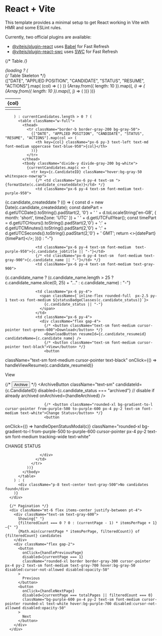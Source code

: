 # React + Vite

This template provides a minimal setup to get React working in Vite with HMR and some ESLint rules.

Currently, two official plugins are available:

- [@vitejs/plugin-react](https://github.com/vitejs/vite-plugin-react/blob/main/packages/plugin-react/README.md) uses [Babel](https://babeljs.io/) for Fast Refresh
- [@vitejs/plugin-react-swc](https://github.com/vitejs/vite-plugin-react-swc) uses [SWC](https://swc.rs/) for Fast Refresh




 {/* Table */}
      <div className="overflow-x-auto rounded-lg border border-gray-200">
        {loading ? (
            <div className="min-h-screen bg-white p-8">
      <div className="mx-auto max-w-8xl">
            {/* Table Skeleton */}
            <div className="overflow-hidden overflow-x-auto rounded-lg border border-gray-200">
              <table className="w-full">
                <thead>
                  <tr className="border-b border-gray-200 bg-gray-50">
                    {["DATE", "APPLIED POSITION", "CANDIDATE", "STATUS", "RESUME", "ACTIONS"].map(
                      (col) => (
                        <th
                          key={col}
                          className="px-6 py-3 text-left text-xs font-medium uppercase tracking-wider text-gray-500"
                        >
                          {col}
                        </th>
                      )
                    )}
                  </tr>
                </thead>
                <tbody className="divide-y divide-gray-200 bg-white">
                  {Array.from({ length: 10 }).map((_, i) => (
                    <tr key={i}>
                      {Array.from({ length: 10 }).map((_, j) => (
                        <td key={j} className="px-6 py-4">
                          <div className="h-4 w-full animate-pulse rounded bg-gray-200"></div>
                        </td>
                      ))}
                    </tr>
                  ))}
                </tbody>
              </table>
            </div>
      </div>
    </div>

        ) : currentCandidates.length > 0 ? (
          <table className="w-full">
            <thead>
              <tr className="border-b border-gray-200 bg-gray-50">
                {["DATE", "APPLIED POSITION", "CANDIDATE", "STATUS", "RESUME", "ACTIONS"].map(col => (
                  <th key={col} className="px-6 py-3 text-left text-md font-medium uppercase text-blue-950">{col}</th>
                ))}
              </tr>
            </thead>
            <tbody className="divide-y divide-gray-200 bg-white">
              {currentCandidates.map(c => (
                <tr key={c.CandidateID} className="hover:bg-gray-50 whitespace-nowrap">
                  {/* <td className="px-6 py-4 text-sm ">{formatDate(c.candidate_createddate)}</td> */}
                  <td className="px-6 py-4 text-sm font-medium text-purple-950">
  {c.candidate_createddate ? (() => {
    const d = new Date(c.candidate_createddate);
    const datePart = d.getUTCDate().toString().padStart(2, '0') + ' ' + 
                     d.toLocaleString('en-GB', { month: 'short', timeZone: 'UTC' }) + ' ' + 
                     d.getUTCFullYear();
    const timePart = d.getUTCHours().toString().padStart(2,'0') + ':' + 
                     d.getUTCMinutes().toString().padStart(2,'0') + ':' + 
                     d.getUTCSeconds().toString().padStart(2,'0') + ' GMT';
    return <>{datePart}<br />{timePart}</>;
  })() : "-"}
</td>

                  <td className="px-6 py-4 text-sm font-medium  text-purple-950">{c.candidate_jobtitle || "-"}</td>
                  {/* <td className="px-6 py-4 text-sm  font-medium text-gray-900">{c.candidate_name || "-"}</td> */}
                  <td className="px-6 py-4 text-sm font-medium text-gray-900">
  {c.candidate_name ? (c.candidate_name.length > 25 ? c.candidate_name.slice(0, 25) + "…" : c.candidate_name) : "-"}
</td>

                  <td className="px-6 py-4">
                    <span className={`inline-flex rounded-full  px-2.5 py-1 text-xs font-medium ${statusBadgeClasses(c.candidate_status)}`}>
                      {c.candidate_status || "-"}
                    </span>
                  </td>
                  <td className="px-6 py-4">
                    <div className="flex gap-4">
                      {/* <button className="text-sm font-medium cursor-pointer text-green-600">Download</button> */}
                      <DownloadButton resumeId={c.candidate_resumeid} candidateName={c.candidate_name} />
                      {/* <button className="text-sm font-medium cursor-pointer text-black">View</button> */}
                      <button
  className="text-sm font-medium cursor-pointer text-black"
  onClick={() => handleViewResume(c.candidate_resumeid)}
>
  View
</button>
                    </div>
                  </td>
                  <td className="px-6 py-4">
                    <div className="flex gap-3">
                      {/* <button className="rounded-xl border border-gray-300 cursor-pointer px-4 py-2 text-sm font-medium text-gray-700 hover:bg-gray-50">Archive</button> */}
                      <ArchiveButton
                      className="text-sm"
  candidateId={c.CandidateID}
  disabled={c.candidate_status === "archived"} // disable if already archived
  onArchived={handleArchived}
/>

                      {/* <button className="rounded-xl bg-gradient-to-l cursor-pointer from-purple-500 to-purple-600 px-4 py-2 text-sm font-medium text-white">Change Status</button> */}
                      <button
  onClick={() => handleOpenStatusModal(c)}
  className="rounded-xl bg-gradient-to-l  from-purple-500 to-purple-600 cursor-pointer px-4 py-2 text-sm font-medium tracking-wide text-white"
>
  CHANGE STATUS
</button>

                    </div>
                  </td>
                </tr>
              ))}
            </tbody>
          </table>
        ) : (
          <div className="p-8 text-center text-gray-500">No candidates found</div>
        )}
      </div>

      {/* Pagination */}
      <div className="mt-6 flex items-center justify-between pt-4">
        <div className="text-sm text-gray-600">
          Showing{" "}
          {filteredCount === 0 ? 0 : (currentPage - 1) * itemsPerPage + 1} –{" "}
          {Math.min(currentPage * itemsPerPage, filteredCount)} of {filteredCount} candidates
        </div>
        <div className="flex gap-2">
          <button
            onClick={handlePreviousPage}
            disabled={currentPage === 1}
            className="rounded-xl border border-gray-300 cursor-pointer px-4 py-2 text-sm font-medium text-gray-700 hover:bg-gray-50 disabled:cursor-not-allowed disabled:opacity-50"
          >
            Previous
          </button>
          <button
            onClick={handleNextPage}
            disabled={currentPage === totalPages || filteredCount === 0}
            className="bg-purple-600 px-4 py-2 text-sm font-medium cursor-pointer rounded-xl text-white hover:bg-purple-700 disabled:cursor-not-allowed disabled:opacity-50"
          >
            Next
          </button>
        </div>
      </div>